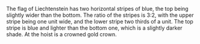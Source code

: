 The flag of Liechtenstein has two horizontal stripes of blue, the top being slightly wider than the bottom. The ratio of the stripes is 3:2, with the upper stripe being one unit wide, and the lower stripe two thirds of a unit. The top stripe is blue and lighter than the bottom one, which is a slightly darker shade. At the hoist is a crowned gold crown.